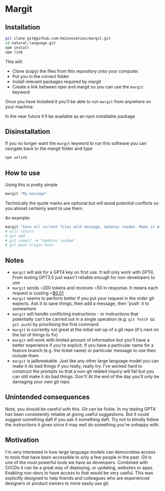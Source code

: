 # Margit

## Installation

```bash
git clone git@github.com:hminnovation/margit.git
cd natural-language-git
npm install
npm link
```

This will:

- Clone (copy) the files from this repository onto your computer.
- Put you in the correct folder
- Install relevant packages required by margit
- Create a link between npm and margit so you can use the `margit` keyword

Once you have installed it you'll be able to run `margit` from anywhere on your machine.

In the near future it'll be available as an npm installable package

## Disinstallation

If you no longer want the `margit` keyword to run this software you can navigate back to the margit folder and type

```bash
npm unlink
```

## How to use

Using this is pretty simple

```bash
margit "My message"
```

Technically the quote marks are optional but will avoid potential conflicts so you almost certainly want to use them.

An example:

```bash
margit "Save all current files with message, Updates readme. Make it available for others to see."
# will return
# git add .
# git commit -m "Updates readme"
# git push origin main
```

## Notes

- `margit` will ask for a GPT4 key on first use. It will only work with GPT4. From testing GPT3.5 just wasn't reliable enough for non-developers to use
- `margit` sends ~200 tokens and receives ~50 in response. It means each request is costing ~[$0.01](https://openai.com/pricing)
- `margit` seems to perform better if you put your request in the order git expects. Ask it to save things, then add a message, then 'push' it to somewhere
- `margit` will handle conflicting instructions - or instructions that potentially can't be carried out in a single operation (e.g. `git fetch && git push`) by prioritising the first command
- `margit` is currently not great at the initial set-up of a git repo (it's next on the list of things to fix)
- `margit` will work with limited amount of information but you'll have a better experience if you're explicit. If you have a particular name for a feature branch (e.g. the ticket name) or particular message to use then include them
- `margit` is jailbreakable. Just like any other large language model you can make it do bad things if you really, really try. I've worked hard to construct the prompts so that a non-git related inquiry will fail but you can still make it do bad things. Don't! At the end of the day you'll only be damaging your own git repo.

## Unintended consequences

Note, you should be careful with this. Git can be fickle. In my testing GPT4 has been consistently reliable at giving useful suggestions. But it could suggest something daft if you ask it something daft. Try not to blindly follow the instructions it gives since it may well do something you're unhappy with.

## Motivation

I'm very interested in how large language models can democratise access to tools that have been accessible to only a few people in the past. Git is one of the most powerful tools we have as developers. Combined with CI/CDs it can be a great way of deploying, or updating, websites or apps. Enabling non-devs to have access to that would be very useful. This was explicitly designed to help friends and colleagues who are experienced designers or product owners to more easily use git.
